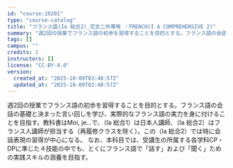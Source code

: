 ```yaml
---
id: "course:19201"
type: "course-catalog"
title: "フランス語(Ia 総合2)_交文二外専用 ／FRENCH(I A COMPREHENSIVE 2)"
summary: "週2回の授業でフランス語の初歩を習得することを目的とする。フランス語の会話の基礎と決まった言い回しを学び、実際的なフランス語の実力を身に付けることを目指す。教科書はMoi, je...で、（Ⅰa 総合1）は日本人講師、（Ⅰa 総合2）はフラ…"
tags: []
campus: ""
credits: 1
instructors: []
license: "CC-BY-4.0"
version:
  created_at: "2025-10-09T03:48:57Z"
  updated_at: "2025-10-09T03:48:57Z"
---
```

週2回の授業でフランス語の初歩を習得することを目的とする。フランス語の会話の基礎と決まった言い回しを学び、実際的なフランス語の実力を身に付けることを目指す。教科書はMoi, je...で、（Ⅰa 総合1）は日本人講師、（Ⅰa 総合2）はフランス人講師が担当する（再履修クラスを除く）。この（Ⅰa 総合2）では特に会話表現の習得が中心になる。 なお、本科目では、受講生の所属する各学科CP・DPに準じた４技能の中でも、とくにフランス語で「話す」および「聞く」ための実践スキルの涵養を目指す。
